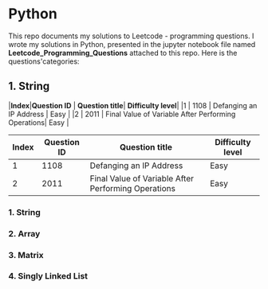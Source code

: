 # Python 

This repo documents my solutions to Leetcode - programming questions. I wrote my solutions in Python, presented in the jupyter notebook file named **Leetcode_Programming_Questions** attached to this repo. Here is the questions'categories:


## 1. String 


|**Index**|**Question ID** | **Question title**|  **Difficulty level**|
|1 | 1108 | Defanging an IP Address | Easy |
|2 | 2011 | Final Value of Variable After Performing Operations| Easy |


|**Index**|**Question ID** | **Question title**|  **Difficulty level**|
| -- | --|  -- | -- |
|1 | 1108 | Defanging an IP Address | Easy |
|2 | 2011 | Final Value of Variable After Performing Operations| Easy |


### 1. String

### 2. Array

### 3. Matrix

### 4. Singly Linked List 
